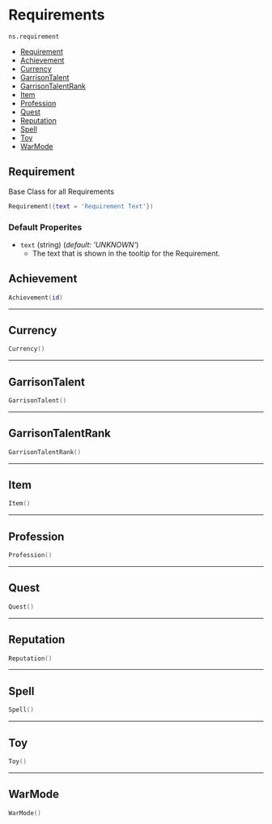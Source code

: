 # Requirements

`ns.requirement`

- [Requirement](#requirement)
- [Achievement](#achievement)
- [Currency](#currency)
- [GarrisonTalent](#garrisontalent)
- [GarrisonTalentRank](#garrisontalentrank)
- [Item](#item)
- [Profession](#profession)
- [Quest](#quest)
- [Reputation](#reputation)
- [Spell](#spell)
- [Toy](#toy)
- [WarMode](#warmode)


## Requirement

Base Class for all Requirements

```lua
Requirement({text = 'Requirement Text'})
```

### Default Properites

* `text`  (string) (*default: 'UNKNOWN'*)
  * The text that is shown in the tooltip for the Requirement.

## Achievement

```lua
Achievement(id)
```

---

## Currency

```lua
Currency()
```

---

## GarrisonTalent

```lua
GarrisonTalent()
```

---

## GarrisonTalentRank

```lua
GarrisonTalentRank()
```

---

## Item

```lua
Item()
```

---

## Profession

```lua
Profession()
```

---

## Quest

```lua
Quest()
```

---

## Reputation

```lua
Reputation()
```

---

## Spell

```lua
Spell()
```

---

## Toy

```lua
Toy()
```

---

## WarMode

```lua
WarMode()
```

